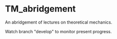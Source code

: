 # TM_abridgement
An abridgement of lectures on theoretical mechanics.

Watch branch "develop" to monitor present progress.
